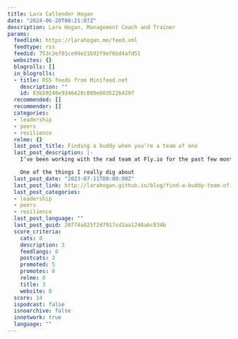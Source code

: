 ```yaml
---
title: Lara Callender Hogan
date: "2024-06-20T00:21:07Z"
description: Lara Hogan, Management Coach and Trainer
params:
  feedlink: https://larahogan.me/feed.xml
  feedtype: rss
  feedid: 753c2ef01ce99e21b92f9ef6bd4afd51
  websites: {}
  blogrolls: []
  in_blogrolls:
  - title: RSS feeds from Minifeed.net
    description: ""
    id: 83b59248e9346428c889eb03522b4297
  recommended: []
  recommender: []
  categories:
  - leadership
  - peers
  - resilience
  relme: {}
  last_post_title: Finding a buddy when you’re a team of one
  last_post_description: |-
    I’ve been working with the rad team at Fly.io for the past few months as a fractional VPE, mainly focusing on management-y and culture stuff as the team grows.

    One of the things I really dig about
  last_post_date: "2023-07-11T00:00:00Z"
  last_post_link: http://larahogan.github.io/blog/find-a-buddy-team-of-one/
  last_post_categories:
  - leadership
  - peers
  - resilience
  last_post_language: ""
  last_post_guid: 20774a825f2d7917cd2aa1246abc934b
  score_criteria:
    cats: 0
    description: 3
    feedlangs: 0
    postcats: 3
    promoted: 5
    promotes: 0
    relme: 0
    title: 3
    website: 0
  score: 14
  ispodcast: false
  isnoarchive: false
  innetwork: true
  language: ""
---
```

